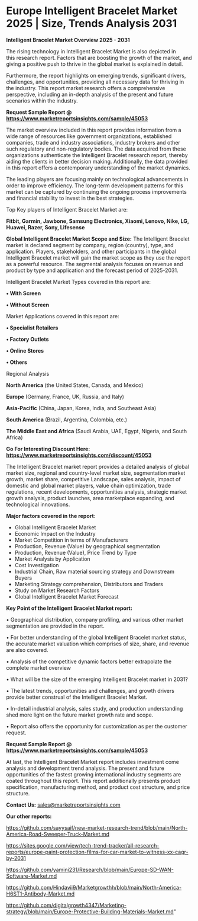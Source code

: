 # Europe Intelligent Bracelet Market 2025 | Size, Trends Analysis 2031

<Strong> Intelligent Bracelet Market Overview 2025 - 2031</strong>

The rising technology in Intelligent Bracelet Market is also depicted in this research report. Factors that are boosting the growth of the market, and giving a positive push to thrive in the global market is explained in detail.

Furthermore, the report highlights on emerging trends, significant drivers, challenges, and opportunities, providing all necessary data for thriving in the industry. This report market research offers a comprehensive perspective, including an in-depth analysis of the present and future scenarios within the industry.

<strong>Request Sample Report @ <a href=https://www.marketreportsinsights.com/sample/45053>https://www.marketreportsinsights.com/sample/45053</a></strong>

The market overview included in this report provides information from a wide range of resources like government organizations, established companies, trade and industry associations, industry brokers and other such regulatory and non-regulatory bodies. The data acquired from these organizations authenticate the Intelligent Bracelet research report, thereby aiding the clients in better decision making. Additionally, the data provided in this report offers a contemporary understanding of the market dynamics.

The leading players are focusing mainly on technological advancements in order to improve efficiency. The long-term development patterns for this market can be captured by continuing the ongoing process improvements and financial stability to invest in the best strategies.

Top Key players of Intelligent Bracelet Market are:

<strong>Fitbit, Garmin, Jawbone, Samsung Electronics, Xiaomi, Lenovo, Nike, LG, Huawei, Razer, Sony, Lifesense</strong>

<strong><b>Global Intelligent Bracelet Market Scope and Size:</b></strong>
The Intelligent Bracelet market is declared segment by company, region (country), type, and application. Players, stakeholders, and other participants in the global Intelligent Bracelet market will gain the market scope as they use the report as a powerful resource. The segmental analysis focuses on revenue and product by type and application and the forecast period of 2025-2031.

Intelligent Bracelet Market Types covered in this report are:

<strong>•  With Screen

•  Without Screen</strong>

Market Applications covered in this report are:

<strong>•  Specialist Retailers

•  Factory Outlets

•  Online Stores

•  Others</strong> 

Regional Analysis

<strong>North America</strong> (the United States, Canada, and Mexico)

<strong>Europe</strong> (Germany, France, UK, Russia, and Italy)

<strong>Asia-Pacific</strong> (China, Japan, Korea, India, and Southeast Asia)

<strong>South America</strong> (Brazil, Argentina, Colombia, etc.)

<strong>The Middle East and Africa</strong> (Saudi Arabia, UAE, Egypt, Nigeria, and South Africa)

<strong>Go For Interesting Discount Here: <a href=https://www.marketreportsinsights.com/discount/45053>https://www.marketreportsinsights.com/discount/45053</a></strong>

The Intelligent Bracelet market report provides a detailed analysis of global market size, regional and country-level market size, segmentation market growth, market share, competitive Landscape, sales analysis, impact of domestic and global market players, value chain optimization, trade regulations, recent developments, opportunities analysis, strategic market growth analysis, product launches, area marketplace expanding, and technological innovations.

<strong><b>Major factors covered in the report:</b></strong>
<ul>
  <li>Global Intelligent Bracelet Market </li>
  <li>Economic Impact on the Industry</li>
  <li>Market Competition in terms of Manufacturers</li>
  <li>Production, Revenue (Value) by geographical segmentation</li>
  <li>Production, Revenue (Value), Price Trend by Type</li>
  <li>Market Analysis by Application</li>
  <li>Cost Investigation</li>
  <li>Industrial Chain, Raw material sourcing strategy and Downstream Buyers</li>
  <li>Marketing Strategy comprehension, Distributors and Traders</li>
  <li>Study on Market Research Factors</li>
  <li>Global Intelligent Bracelet Market Forecast</li>
</ul>

<strong><b>Key Point of the Intelligent Bracelet Market report:</b></strong>

• Geographical distribution, company profiling, and various other market segmentation are provided in the report.

• For better understanding of the global Intelligent Bracelet market status, the accurate market valuation which comprises of size, share, and revenue are also covered.

• Analysis of the competitive dynamic factors better extrapolate the complete market overview

• What will be the size of the emerging Intelligent Bracelet market in 2031?

• The latest trends, opportunities and challenges, and growth drivers provide better construal of the Intelligent Bracelet Market.

• In-detail industrial analysis, sales study, and production understanding shed more light on the future market growth rate and scope.

• Report also offers the opportunity for customization as per the customer request.

<strong>Request Sample Report @ <a href=https://www.marketreportsinsights.com/sample/45053>https://www.marketreportsinsights.com/sample/45053</a></strong>

At last, the Intelligent Bracelet Market report includes investment come analysis and development trend analysis. The present and future opportunities of the fastest growing international industry segments are coated throughout this report. This report additionally presents product specification, manufacturing method, and product cost structure, and price structure.

<strong>Contact Us:</strong>
sales@marketreportsinsights.com

<strong>Our other reports:</strong>

<a href=https://github.com/sayysaif/new-market-research-trend/blob/main/North-America-Road-Sweeper-Truck-Market.md>https://github.com/sayysaif/new-market-research-trend/blob/main/North-America-Road-Sweeper-Truck-Market.md</a>

<a href=https://sites.google.com/view/tech-trend-tracker/all-research-reports/europe-paint-protection-films-for-car-market-to-witness-xx-cagr-by-2031>https://sites.google.com/view/tech-trend-tracker/all-research-reports/europe-paint-protection-films-for-car-market-to-witness-xx-cagr-by-2031</a>

<a href=https://github.com/yamini231/Research/blob/main/Europe-SD-WAN-Software-Market.md>https://github.com/yamini231/Research/blob/main/Europe-SD-WAN-Software-Market.md</a>

<a href=https://github.com/Hindavii9/Marketgrowthh/blob/main/North-America-H6ST1-Antibody-Market.md>https://github.com/Hindavii9/Marketgrowthh/blob/main/North-America-H6ST1-Antibody-Market.md</a>

<a href=https://github.com/digitalgrowth4347/Marketing-strategy/blob/main/Europe-Protective-Building-Materials-Market.md>https://github.com/digitalgrowth4347/Marketing-strategy/blob/main/Europe-Protective-Building-Materials-Market.md</a>"
